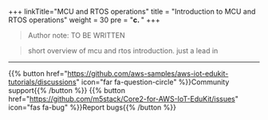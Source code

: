 +++
linkTitle="MCU and RTOS operations"
title = "Introduction to MCU and RTOS operations"
weight = 30
pre = "<b>c. </b>"
+++

> Author note: TO BE WRITTEN
> 





> short overview of mcu and rtos introduction. just a lead in



---
{{% button href="https://github.com/aws-samples/aws-iot-edukit-tutorials/discussions" icon="far fa-question-circle" %}}Community support{{% /button %}} {{% button href="https://github.com/m5stack/Core2-for-AWS-IoT-EduKit/issues" icon="fas fa-bug" %}}Report bugs{{% /button %}}